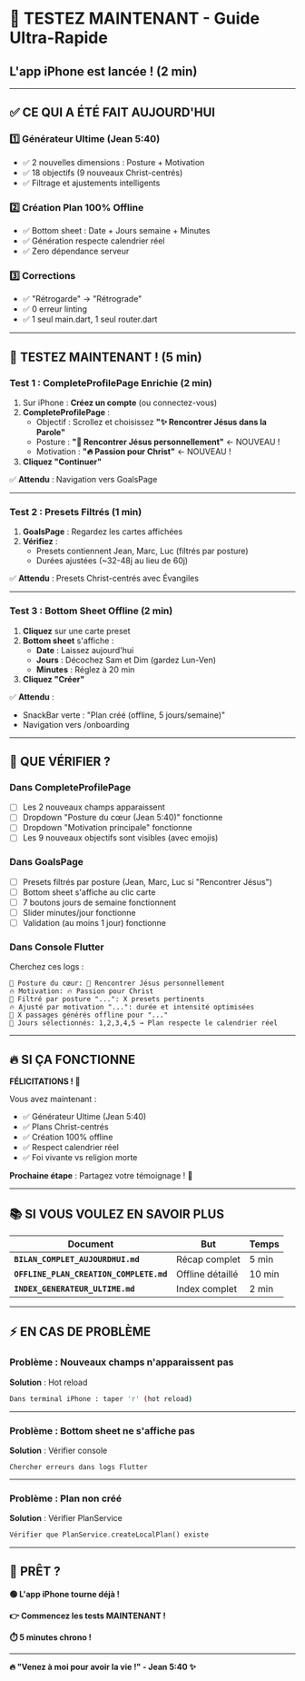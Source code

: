 # 🚀 TESTEZ MAINTENANT - Guide Ultra-Rapide
## L'app iPhone est lancée ! (2 min)

---

## ✅ CE QUI A ÉTÉ FAIT AUJOURD'HUI

### 1️⃣ Générateur Ultime (Jean 5:40)
- ✅ 2 nouvelles dimensions : Posture + Motivation
- ✅ 18 objectifs (9 nouveaux Christ-centrés)
- ✅ Filtrage et ajustements intelligents

### 2️⃣ Création Plan 100% Offline
- ✅ Bottom sheet : Date + Jours semaine + Minutes
- ✅ Génération respecte calendrier réel
- ✅ Zero dépendance serveur

### 3️⃣ Corrections
- ✅ "Rétrogarde" → "Rétrograde"
- ✅ 0 erreur linting
- ✅ 1 seul main.dart, 1 seul router.dart

---

## 🧪 TESTEZ MAINTENANT ! (5 min)

### Test 1 : CompleteProfilePage Enrichie (2 min)

1. Sur iPhone : **Créez un compte** (ou connectez-vous)
2. **CompleteProfilePage** :
   - Objectif : Scrollez et choisissez **"✨ Rencontrer Jésus dans la Parole"**
   - Posture : **"💎 Rencontrer Jésus personnellement"** ← NOUVEAU !
   - Motivation : **"🔥 Passion pour Christ"** ← NOUVEAU !
3. **Cliquez "Continuer"**

✅ **Attendu** : Navigation vers GoalsPage

---

### Test 2 : Presets Filtrés (1 min)

1. **GoalsPage** : Regardez les cartes affichées
2. **Vérifiez** :
   - Presets contiennent Jean, Marc, Luc (filtrés par posture)
   - Durées ajustées (~32-48j au lieu de 60j)

✅ **Attendu** : Presets Christ-centrés avec Évangiles

---

### Test 3 : Bottom Sheet Offline (2 min)

1. **Cliquez** sur une carte preset
2. **Bottom sheet** s'affiche :
   - **Date** : Laissez aujourd'hui
   - **Jours** : Décochez Sam et Dim (gardez Lun-Ven)
   - **Minutes** : Réglez à 20 min
3. **Cliquez "Créer"**

✅ **Attendu** :
- SnackBar verte : "Plan créé (offline, 5 jours/semaine)"
- Navigation vers /onboarding

---

## 🎯 QUE VÉRIFIER ?

### Dans CompleteProfilePage
- [ ] Les 2 nouveaux champs apparaissent
- [ ] Dropdown "Posture du cœur (Jean 5:40)" fonctionne
- [ ] Dropdown "Motivation principale" fonctionne
- [ ] Les 9 nouveaux objectifs sont visibles (avec emojis)

### Dans GoalsPage
- [ ] Presets filtrés par posture (Jean, Marc, Luc si "Rencontrer Jésus")
- [ ] Bottom sheet s'affiche au clic carte
- [ ] 7 boutons jours de semaine fonctionnent
- [ ] Slider minutes/jour fonctionne
- [ ] Validation (au moins 1 jour) fonctionne

### Dans Console Flutter
Cherchez ces logs :
```
💎 Posture du cœur: 💎 Rencontrer Jésus personnellement
🔥 Motivation: 🔥 Passion pour Christ
💎 Filtré par posture "...": X presets pertinents
🔥 Ajusté par motivation "...": durée et intensité optimisées
📖 X passages générés offline pour "..."
📅 Jours sélectionnés: 1,2,3,4,5 → Plan respecte le calendrier réel
```

---

## 🔥 SI ÇA FONCTIONNE

**FÉLICITATIONS ! 🎉**

Vous avez maintenant :
- ✅ Générateur Ultime (Jean 5:40)
- ✅ Plans Christ-centrés
- ✅ Création 100% offline
- ✅ Respect calendrier réel
- ✅ Foi vivante vs religion morte

**Prochaine étape** : Partagez votre témoignage ! 🙏

---

## 📚 SI VOUS VOULEZ EN SAVOIR PLUS

| Document | But | Temps |
|----------|-----|-------|
| **`BILAN_COMPLET_AUJOURDHUI.md`** | Récap complet | 5 min |
| **`OFFLINE_PLAN_CREATION_COMPLETE.md`** | Offline détaillé | 10 min |
| **`INDEX_GENERATEUR_ULTIME.md`** | Index complet | 2 min |

---

## ⚡ EN CAS DE PROBLÈME

### Problème : Nouveaux champs n'apparaissent pas

**Solution** : Hot reload
```bash
Dans terminal iPhone : taper 'r' (hot reload)
```

---

### Problème : Bottom sheet ne s'affiche pas

**Solution** : Vérifier console
```
Chercher erreurs dans logs Flutter
```

---

### Problème : Plan non créé

**Solution** : Vérifier PlanService
```dart
Vérifier que PlanService.createLocalPlan() existe
```

---

## 🎊 PRÊT ?

**🟢 L'app iPhone tourne déjà !**

**👉 Commencez les tests MAINTENANT !**

**⏱️ 5 minutes chrono !**

---

**🔥 "Venez à moi pour avoir la vie !" - Jean 5:40 ✨**
